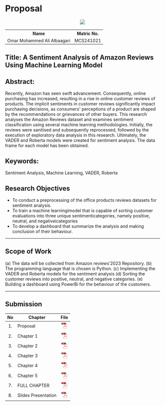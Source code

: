 # Proposal

<p align="center">
  <img height="200px" src="https://github.com/user-attachments/assets/748c44f8-0059-4425-a613-4d1e8d6ad005" />
</p>
<table align="center">
  <tr>
    <th>Name</th>
    <th>Matric No.</th>
  </tr>
  <tr>
    <td>Omar Mohammed Ali Albaagari</td>
    <td>MCS241021</td>
  </tr>

</table>

## Title: A Sentiment Analysis of Amazon Reviews Using Machine Learning Model


## Abstract:
Recently, Amazon has seen swift advancement. Consequently, online purchasing has increased, resulting in a rise in online customer reviews of products. The implicit sentiments in customer reviews significantly impact purchasing decisions, as consumers' perceptions of a product are shaped by the recommendations or grievances of other buyers. This research analyses the Amazon Reviews dataset and examines sentiment classification using several machine learning methodologies. Initially, the reviews were sanitised and subsequently reprocessed, followed by the execution of exploratory data analysis in this research. Ultimately, the VADER and Roberta models were created for sentiment analysis. The data frame for each model has been obtained. 
## Keywords: 
Sentiment Analysis, Machine Learning, VADER, Roberta

## Research Objectives

-	To conduct a preprocessing of the office products reviews datasets for sentiment analysis.
- To train a machine learningimodel that is capable of sorting customer evaluations into three unique sentimenticategories, namely positive, neutral, and negativeicategories
- To develop a dashboard that summarize the analysis and making conclusion of their behaviour.

---

## Scope of Work

(a)	The data will be collected from Amazon reviews’2023 Repository.
(b)	The programming language that is chosen is Python.
(c)	Implementing the VADER and Roberta models for the sentiment analysis
(d)	Sorting the customer reviews into positive, neutral, and negative categories.
(e)	Building a dashboard using PowerBi for the behaviour of the customers.

---




## Submission

| No  | Chapter     |                                                 File |
| :-: | ---------- | :---------------------------------------------------------------------------------------------------: |
|  1.  | Proposal | <a href="https://github.com/drshahizan/research-design/blob/main/proposal/proposal24251/Albaagari10/Proposal/Proposal_%20Omar%20Mohammed%20Ali%20Albaagari.pdf"><img src="../../../images/pdf.svg" width="24px" height="24px"></a> |
|  2.  | Chapter 1 | <a href="https://github.com/drshahizan/research-design/blob/main/proposal/proposal24251/Albaagari10/Chapter%201/Chapter%201_%20Omar%20Mohammed%20Ali%20Albaagari.pdf.pdf"><img src="../../../images/pdf.svg" width="24px" height="24px"></a> |
|  3.  | Chapter 2 | <a href="https://github.com/drshahizan/research-design/blob/main/proposal/proposal24251/Albaagari10/Chapter%202/Chapter%202%20_%20Omar%20Mohammed%20Ali%20Albaagari.pdf"><img src="../../../images/pdf.svg" width="24px" height="24px"></a> |
|  4.  | Chapter 3 | <a href="https://github.com/drshahizan/research-design/blob/main/proposal/proposal24251/Albaagari10/Chapter%203/Chapter%203%20_%20Omar%20Mohammed%20Ali%20Albaagari.pdf"><img src="../../../images/pdf.svg" width="24px" height="24px"></a>|
|  5.  | Chapter 4 | <a href="https://github.com/drshahizan/research-design/blob/main/proposal/proposal24251/Albaagari10/Chapter%204/chapter%204%20_%20Omar%20Mohammed%20Ali%20Albaagari.pdf"><img src="../../../images/pdf.svg" width="24px" height="24px"></a> |
|  6.  | Chapter 5 | <a href="https://github.com/drshahizan/research-design/blob/main/proposal/proposal24251/Albaagari10/Chapter%205/Chapter%205_%20Omar%20Mohammed%20Ali%20Albaagari.pdf"><img src="../../../images/pdf.svg" width="24px" height="24px"></a> |
|  7.  | FULL CHAPTER | <a href="https://github.com/drshahizan/research-design/blob/main/proposal/proposal24251/Albaagari10/Full%20Chapters/Thesis_Omar%20Mohammed%20Ali%20Albaagari.pdf"><img src="../../../images/pdf.svg" width="24px" height="24px"></a> |
|  8.  | Slides Presentation | <a href="https://github.com/drshahizan/research-design/blob/main/proposal/proposal24251/Albaagari10/Slides%20Presentation/Slides%20_%20Omar%20Mohammed%20Ali%20Albaagari.pdf"><img src="../../../images/pdf.svg" width="24px" height="24px"></a> |

